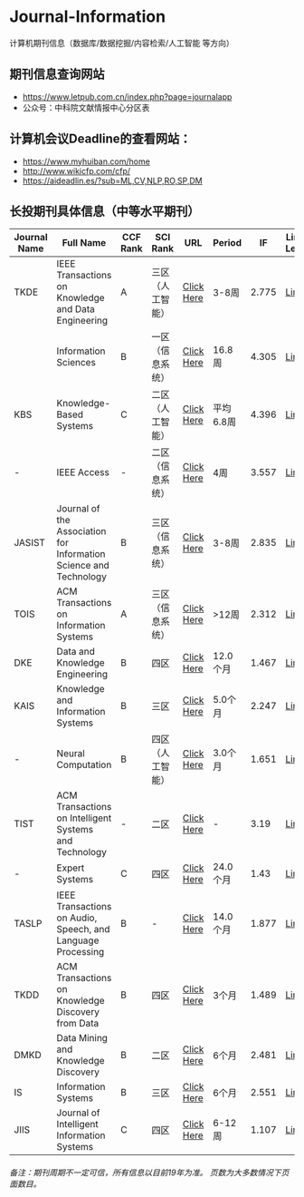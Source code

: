 # Journal-Information
计算机期刊信息（数据库/数据挖掘/内容检索/人工智能 等方向）

## 期刊信息查询网站
- https://www.letpub.com.cn/index.php?page=journalapp
- 公众号：中科院文献情报中心分区表

## 计算机会议Deadline的查看网站：
- https://www.myhuiban.com/home
- http://www.wikicfp.com/cfp/
- https://aideadlin.es/?sub=ML,CV,NLP,RO,SP,DM

## 长投期刊具体信息（中等水平期刊）
| Journal Name | Full Name                                                         | CCF Rank | SCI Rank         | URL                                                                                                       | Period    | IF    | Link of Letpub                                                                          | Pages       |
|--------------|-------------------------------------------------------------------|----------|------------------|-----------------------------------------------------------------------------------------------------------|-----------|-------|-----------------------------------------------------------------------------------------|-------------|
| TKDE         | IEEE Transactions on Knowledge and Data Engineering               | A        | 三区（人工智能） | [Click Here](https://ieeexplore.ieee.org/xpl/RecentIssue.jsp?punumber=69)                                 | 3-8周     | 2.775 | [Link](https://www.letpub.com.cn/index.php?journalid=3399&page=journalapp&view=detail)  | 14(double)  |
|              | Information Sciences                                              | B        | 一区（信息系统） | [Click Here](http://www.elsevier.com/wps/find/journaldescription.cws_home/505730/description#description) | 16.8周    | 4.305 | [Link](https://www.letpub.com.cn/index.php?journalid=3567&page=journalapp&view=detail)  | 10(double)  |
| KBS          | Knowledge-Based Systems                                           | C        | 二区（人工智能） | [Click Here](http://www.journals.elsevier.com/knowledge-based-systems/#description)                       | 平均6.8周 | 4.396 | [Link](https://www.letpub.com.cn/index.php?page=journalapp&view=detail&journalid=5495)  | 13(double)  |
| -            | IEEE Access                                                       | -        | 二区（信息系统） | [Click Here](https://ieeexplore.ieee.org/xpl/RecentIssue.jsp?punumber=6287639)                            | 4周       | 3.557 | [Link](https://www.letpub.com.cn/index.php?journalid=10017&page=journalapp&view=detail) | 10+(double) |
| JASIST       | Journal of the Association for Information Science and Technology | B        | 三区（信息系统） | [Click Here](https://onlinelibrary.wiley.com/journal/23301643)                                            | 3-8周     | 2.835 | [Link](https://www.letpub.com.cn/index.php?journalid=9807&page=journalapp&view=detail)  |             |
| TOIS         | ACM Transactions on Information Systems                           | A        | 三区（信息系统） | [Click Here](http://tois.acm.org/)                                                                        | >12周     | 2.312 | [Link](https://www.letpub.com.cn/index.php?journalid=34&page=journalapp&view=detail)    | 40(Single)  |
| DKE          | Data and Knowledge Engineering                                    | B        | 四区             | [Click Here](https://www.journals.elsevier.com/data-and-knowledge-engineering/)                           | 12.0个月  | 1.467 | [Link](https://www.letpub.com.cn/index.php?journalid=2228&page=journalapp&view=detail)  |             |
| KAIS         | Knowledge and Information Systems                                 | B        | 三区             | [Click Here](https://link.springer.com/journal/10115)                                                     | 5.0个月   | 2.247 | [Link](https://www.letpub.com.cn/index.php?journalid=5492&page=journalapp&view=detail)  |             |
| -            | Neural Computation                                                | B        | 四区（人工智能） | [Click Here](https://www.mitpressjournals.org/loi/neco)                                                   | 3.0个月   | 1.651 | [Link](https://www.letpub.com.cn/index.php?journalid=6122&page=journalapp&view=detail)  |             |
| TIST         | ACM Transactions on Intelligent Systems and Technology            | -        | 二区             | [Click Here](https://tist.acm.org/)                                                                       | -         | 3.19  | [Link](https://www.letpub.com.cn/index.php?journalid=9343&page=journalapp&view=detail)  |             |
| -            | Expert Systems                                                    | C        | 四区             | [Click Here](https://onlinelibrary.wiley.com/journal/14680394)                                            | 24.0个月  | 1.43  | [Link](https://www.letpub.com.cn/index.php?journalid=2798&page=journalapp&view=detail)  |             |
| TASLP        | IEEE Transactions on Audio, Speech, and Language Processing       | B        | -                | [Click Here](https://ieeexplore.ieee.org/xpl/RecentIssue.jsp?punumber=10376)                              | 14.0个月  | 1.877 | [Link](https://www.letpub.com.cn/index.php?journalid=3363&page=journalapp&view=detail)  |             |
| TKDD         | ACM Transactions on Knowledge Discovery from Data                 | B        | 四区             | [Click Here](https://tkdd.acm.org/)                                                                       | 3个月     | 1.489 | [Link](https://www.letpub.com.cn/index.php?journalid=8412&page=journalapp&view=detail)  |             |
| DMKD         | Data Mining and Knowledge Discovery                               | B        | 二区             | [Click Here](https://link.springer.com/journal/10618)                                                     | 6个月     | 2.481 | [Link](https://www.letpub.com.cn/index.php?journalid=2229&page=journalapp&view=detail)  |             |
| IS           | Information Systems                                               | B        | 三区             | [Click Here](https://www.journals.elsevier.com/information-systems)                                       | 6个月     | 2.551 | [Link](https://www.letpub.com.cn/index.php?journalid=3568&page=journalapp&view=detail)  |             |
| JIIS         | Journal of Intelligent Information Systems                        | C        | 四区             | [Click Here](https://www.springer.com/computer/database+management+&+information+retrieval/journal/10844) | 6-12周    | 1.107 | [Link](http://www.letpub.com.cn/index.php?page=journalapp&view=detail&journalid=4697)   | 25(Single)  |                                                                             |


###### 备注：期刊周期不一定可信，所有信息以目前19年为准。 页数为大多数情况下页面数目。
